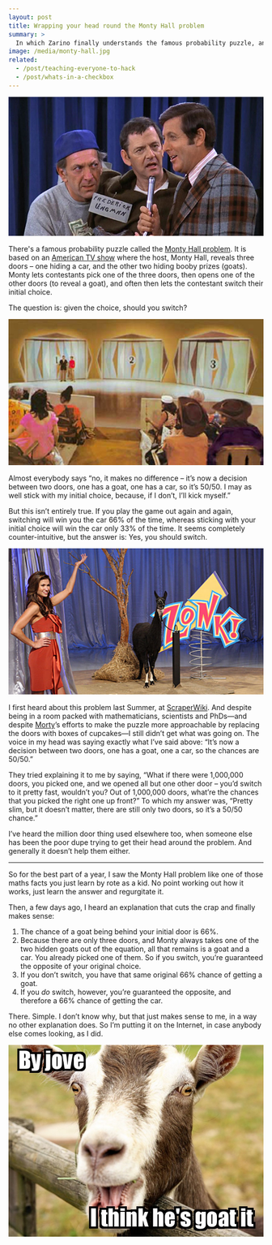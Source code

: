 ```yaml
---
layout: post
title: Wrapping your head round the Monty Hall problem
summary: >
  In which Zarino finally understands the famous probability puzzle, and explains his method for working it out.
image: /media/monty-hall.jpg
related:
  - /post/teaching-everyone-to-hack
  - /post/whats-in-a-checkbox
---
```


![Monty Hall](/media/monty-hall.jpg)

There's a famous probability puzzle called the [Monty Hall problem](https://en.wikipedia.org/wiki/Monty_Hall_problem). It is based on an [American TV show](https://en.wikipedia.org/wiki/Let's_Make_a_Deal) where the host, Monty Hall, reveals three doors – one hiding a car, and the other two hiding booby prizes (goats). Monty lets contestants pick one of the three doors, then opens one of the other doors (to reveal a goat), and often then lets the contestant switch their initial choice.

The question is: given the choice, should you switch?

![Monty Hall reveals the three doors on “Let’s make a deal”](/media/monty-hall-doors.jpg)

Almost everybody says “no, it makes no difference – it’s now a decision between two doors, one has a goat, one has a car, so it’s 50/50. I may as well stick with my initial choice, because, if I don’t, I’ll kick myself.”

But this isn’t entirely true. If you play the game out again and again, switching will win you the car 66% of the time, whereas sticking with your initial choice will win the car only 33% of the time. It seems completely counter-intuitive, but the answer is: Yes, you should switch.

![A goat is revealed on “Let’s make a deal”](/media/monty-hall-goat.jpg)

I first heard about this problem last Summer, at [ScraperWiki](http://scraperwiki.com). And despite being in a room packed with mathematicians, scientists and PhDs—and despite [Morty](https://twitter.com/morty_uk)’s efforts to make the puzzle more approachable by replacing the doors with boxes of cupcakes—I still didn’t get what was going on. The voice in my head was saying exactly what I’ve said above: “It’s now a decision between two doors, one has a goat, one a car, so the chances are 50/50.”

They tried explaining it to me by saying, “What if there were 1,000,000 doors, you picked one, and we opened all but one other door – you’d switch to it pretty fast, wouldn’t you? Out of 1,000,000 doors, what’re the chances that you picked the right one up front?” To which my answer was, “Pretty slim, but it doesn’t matter, there are still only two doors, so it’s a 50/50 chance.”

I’ve heard the million door thing used elsewhere too, when someone else has been the poor dupe trying to get their head around the problem. And generally it doesn’t help them either.

---

So for the best part of a year, I saw the Monty Hall problem like one of those maths facts you just learn by rote as a kid. No point working out how it works, just learn the answer and regurgitate it.

Then, a few days ago, I heard an explanation that cuts the crap and finally makes sense:

1. The chance of a goat being behind your initial door is 66%.
2. Because there are only three doors, and Monty always takes one of the two hidden goats out of the equation, all that remains is a goat and a car. You already picked one of them. So if you switch, you’re guaranteed the opposite of your original choice.
3. If you don’t switch, you have that same original 66% chance of getting a goat.
4. If you *do* switch, however, you’re guaranteed the opposite, and therefore a 66% chance of getting the car.

There. Simple. I don’t know why, but that just makes sense to me, in a way no other explanation does. So I’m putting it on the Internet, in case anybody else comes looking, as I did.

![By jove, I think he’s GOAT it](/media/goat-it.jpg)

